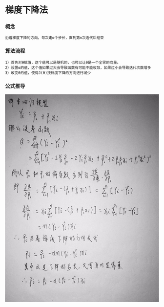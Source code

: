 # 梯度下降法
### 概念
    沿着梯度下降的方向，每次走α个步长，直到第n次迭代后结束
### 算法流程
    1）首先对θ赋值，这个值可以是随机的，也可以让θ是一个全零的向量。
    2）设置α的值，这个值如果过大会导致函数有可能不能收敛，如果过小会导致迭代次数增多
    3）改变θ的值，使得J(θ)按梯度下降的方向进行减少
### 公式推导
<img src="./formulary/descent/descent.jpeg" width = "560px" height="680px" />

